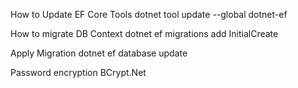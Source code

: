 How to Update EF Core Tools
dotnet tool update --global dotnet-ef

How to migrate DB Context 
dotnet ef migrations add InitialCreate

Apply Migration
dotnet ef database update


Password encryption
BCrypt.Net
